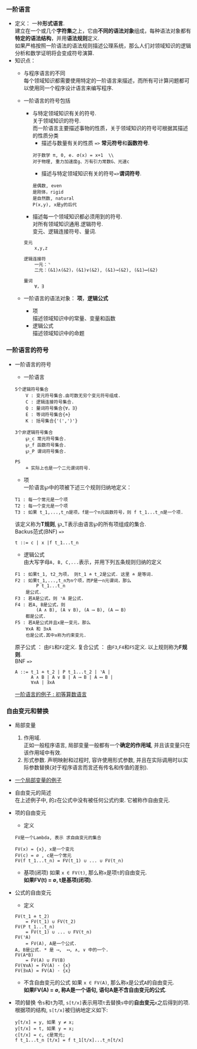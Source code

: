 ### 一阶语言

- 定义： 一种**形式语言**.  
建立在一个或几个**字符集**之上，它由**不同的语法对象**组成，每种语法对象都有**特定的语法结构**，并用**语法规则**定义.  
如果严格按照一阶语法的语法规则描述公理系统，那么人们对领域知识的逻辑分析和数学证明将会变成符号演算.
- 知识点：
    - 与程序语言的不同  
    每个领域知识都需要使用特定的一阶语言来描述，而所有可计算问题都可以使用同一个程序设计语言来编写程序.
    - 一阶语言的符号包括
        - 与特定领域知识有关的符号.  
        关于领域知识的符号.  
        而一阶语言主要描述事物的性质，关于领域知识的符号可根据其描述的性质分类  
            - 描述与数量有关的性质 `=>` **常元符号**和**函数符号**.    
            ```
            对于数学 π, 0, e. σ(x) = x+1  \\
            对于物理, 重力加速度g、万有引力常数G、光速c
            ```
            - 描述与特定领域知识有关的符号`=>`**谓词符号**.
            ```
            是偶数, even
            是刚体，rigid
            是自然数, natural
            P(x,y), x是y的后代
            ```
        - 描述每一个领域知识都必须用到的符号.  
        对所有领域知识通用.逻辑符号.  
        变元、逻辑连接符号、量词.
        
        ```latex
        变元
            x,y,z

        逻辑连接符
            一元：⌝
            二元：(&1)∧(&2)，(&1)∨(&2), (&1)⟶(&2), (&1)⟷(&2)
        
        量词
            ∀，∃

        ```
    - 一阶语言的语法对象： **项**，**逻辑公式**
        - 项  
        描述领域知识中的常量、变量和函数
        - 逻辑公式  
        描述领域知识中的命题
    
### 一阶语言的符号

- 一阶语言的符号
    - 一阶语言
    ```
    5个逻辑符号集合
        V : 变元符号集合.由可数无穷个变元符号组成.
        C : 逻辑连接符号集合.
        Q : 量词符号集合{∀，∃}
        E : 等词符号集合{≐}
        K : 括号集合{'(',')'}
    
    3个非逻辑符号集合
        ℘_c 常元符号集合.
        ℘_f 函数符号集合.
        ℘_P 谓词符号集合.
    
    PS
        ≐ 实际上也是一个二元谓词符号.
    ```
    - 项  
    一阶语言℘中的项被下述三个规则归纳地定义：
    ```
    T1 : 每一个常元是一个项
    T2 : 每一个变元是一个项
    T3 : 如果 t_1,...,t_n是项，f是一个n元函数符号，则 f t_1...t_n是一个项. 
    ```
    该定义称为**T规则**, ℘_T表示由语言℘的所有项组成的集合.  
    Backus范式(BNF) `=>`
    ```
    t ::= c | x |f t_1...t_n
    ```
    - 逻辑公式  
    由大写字母`A, B, C,...`表示，并用下列五条规则归纳的定义
    ```
    F1 : 如果t_1, t2_为项， 则t_1 ≐ t_2是公式. 这里 ≐ 是等词.
    F2 : 如果t_1,...,t_n为n个项，而P是一n元谓词，那么
            P t_1...t_n 
        是公式.
    F3 : 若A是公式，则 ⌝A 是公式.
    F4 : 若A, B是公式，则
            (A ∧ B), (A ∨ B), (A ⟶ B), (A ⟷ B)
        都是公式.
    F5 : 若A是公式并且x是一变元，那么
        ∀xA 和 ∃xA
        也是公式.其中x称为约束变元.
    ```
    原子公式 ： 由`F1`和`F2`定义.
    复合公式 ： 由`F3`,`F4`和`F5`定义.
    以上规则称为**F规则**.  
    BNF `=>`
    ```
    A ::= t_1 ≐ t_2 | P t_1...t_2 | ⌝A | 
          A ∧ B | A ∨ B | A ⟶ B | A ⟷ B |
          ∀xA | ∃xA
    ```

    [一阶语言的例子 : 初等算数语言](./一阶语言/ReadMe.md#初等算数语言)



 ### 自由变元和替换
 - 局部变量  
    1. 作用域.   
    正如一般程序语言, 局部变量一般都有一个**确定的作用域**, 并且该变量只在该作用域中有效.  
    2. 形式参数. 声明映射和过程时, 容许使用形式参数, 并且在实际调用时以实际参数替换(对于程序语言而言还有传名和传值的差别).

- [一个局部变量的例子](./一阶语言/ReadMe.md#局部变量的例子)

- 自由变元的简述  
    在上述例子中, 的`z`在公式中没有被任何公式约束. 它被称作自由变元.

- 项的自由变元
    - 定义
    ```
    FV是一个Lambda, 表示 求自由变元的集合
    
    FV(x) = {x}, x是一个变元
    FV(c) = ∅ , c是一个常元
    FV(f t_1...t_n) = FV(t_1) ∪ ... ∪ FV(t_n)
    ```
    - 基项(闭项)
    如果 `x ∈ FV(t)`, 那么称`x`是项`t`的自由变元.  
    **如果FV(t) = ∅, t是基项(闭项)**.

- 公式的自由变元
    - 定义
    ```
    FV(t_1 ≐ t_2)   
        = FV(t_1) ∪ FV(t_2)
    FV(P t_1...t_n) 
        = FV(t_1) ∪ ... ∪ FV(t_n)
    FV(⌝A) 
        = FV(A), A是一个公式.
    A, B是公式. * 是 ⟶,  ⟷, ∧, ∨ 中的一个.
    FV(A*B) 
        = FV(A) ∪ FV(B)
    FV(∀xA) = FV(A) - {x}
    FV(∃xA) = FV(A) - {x}
    ```

    - 不含自由变元的公式
    如果 `x ∈ FV(A)`, 那么称`x`是公式`A`的自由变元.  
    **如果FV(A) = ∅, 称A是一个语句, 语句A是不含自由变元的公式**.

- 项的替换
    令`s`和`t`为项, `s[t/x]`表示用项`t`去替换`s`中的**自由变元**`x`之后得到的项.  
    根据项的结构, `s[t/x]`被归纳地定义如下:
    ```
    y[t/x] = y, 如果 y ≠ x;
    y[t/x] = t, 如果 y = x;
    c[t/x] = c, c是常元;
    f t_1...t_n [t/x] = f t_1[t/x]...t_n[t/x]
    ``` 




